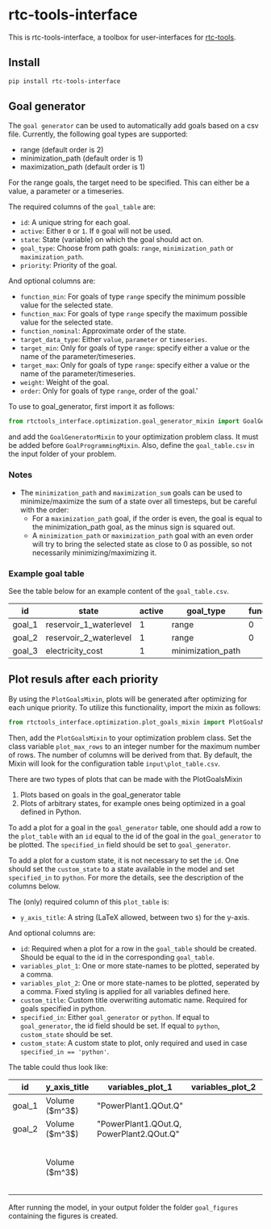 # rtc-tools-interface

This is rtc-tools-interface, a toolbox for user-interfaces for [rtc-tools](https://gitlab.com/deltares/rtc-tools).

## Install

```bash
pip install rtc-tools-interface
```

## Goal generator
The `goal generator` can be used to automatically add goals based on a csv file. Currently, the following goal types are supported:
- range (default order is 2)
- minimization_path (default order is 1)
- maximization_path (default order is 1)

For the range goals, the target need to be specified. This can either be a value, a parameter or a timeseries. 

The required columns of the `goal_table` are:

- `id`: A unique string for each goal.
- `active`: Either `0` or `1`. If `0` goal will not be used.
- `state`: State (variable) on which the goal should act on.
- `goal_type`: Choose from path goals: `range`,  `minimization_path` or `maximization_path`.
- `priority`: Priority of the goal.

And optional columns are:
- `function_min`: For goals of type `range` specify the minimum possible value for the selected state. 
- `function_max`: For goals of type `range` specify the maximum possible value for the selected state.
- `function_nominal`: Approximate order of the state.
- `target_data_type`: Either `value`, `parameter` or `timeseries`.
- `target_min`: Only for goals of type `range`: specify either a value or the name of the parameter/timeseries.
- `target_max`: Only for goals of type `range`: specify either a value or the name of the parameter/timeseries.
- `weight`: Weight of the goal.
- `order`: Only for goals of type `range`, order of the goal.'


To use to goal_generator, first import it as follows:

```python
from rtctools_interface.optimization.goal_generator_mixin import GoalGeneratorMixin
```

and add the `GoalGeneratorMixin` to your optimization problem class. It must be added before `GoalProgrammingMixin`. Also, define the `goal_table.csv` in the input folder of your problem.

### Notes
- The `minimization_path` and `maximization_sum` goals can be used to minimize/maximize the sum of a state over all timesteps, but be careful with the order:
    - For a `maximization_path` goal, if the order is even, the goal is equal to the minimization_path goal, as the minus sign is squared out.
    - A `minimization_path` or `maximization_path` goal with an even order will try to bring the selected state as close to 0 as possible, so not necessarily minimizing/maximizing it.

### Example goal table
See the table below for an example content of the `goal_table.csv`. 

| id     | state | active | goal_type    | function_min | function_max | function_nominal | target_data_type | target_min | target_max | priority | weight | order |
|--------|-------|--------|--------------|--------------|--------------|------------------|------------------|------------|------------|----------|--------|-------|
| goal_1 | reservoir_1_waterlevel     | 1      | range        | 0            | 15           | 10               | value            | 5.0        | 10.0       | 5       |        |       |
| goal_2 | reservoir_2_waterlevel     | 1      | range        | 0            | 15           | 10               | timeseries            | "target_series"        | "target_series"       | 10       |        |       |
| goal_3 | electricity_cost     | 1      | minimization_path |              |              |                  |                  |            |            | 20       |        |       |

## Plot resuls after each priority
By using the `PlotGoalsMixin`, plots will be generated after optimizing for each unique priority. To utilize this functionality, import the mixin as follows:
```python
from rtctools_interface.optimization.plot_goals_mixin import PlotGoalsMixin
```
Then, add the `PlotGoalsMixin` to your optimization problem class. Set the class variable `plot_max_rows` to an integer number for the maximum number of rows. The number of columns will be derived from that. 
By default, the Mixin will look for the configuration table `input\plot_table.csv`. 

There are two types of plots that can be made with the PlotGoalsMixin
1. Plots based on goals in the goal_generator table
2. Plots of arbitrary states, for example ones being optimized in a goal defined in Python.

To add a plot for a goal in the `goal_generator` table, one should add a row to the `plot_table` with an `id` equal to the id of the goal in the `goal_generator` to be plotted. The `specified_in` field should be set to `goal_generator`.

To add a plot for a custom state, it is not necessary to set the `id`. One should set the `custom_state` to a state available in the model and set `specified_in` to `python`. For more the details, see the description of the columns below.

The (only) required column of this `plot_table` is:
- `y_axis_title`: A string (LaTeX allowed, between two `$`) for the y-axis.

And optional columns are:
- `id`: Required when a plot for a row in the `goal_table` should be created. Should be equal to the id in the corresponding `goal_table`.
- `variables_plot_1`: One or more state-names to be plotted, seperated by a comma. 
- `variables_plot_2`: One or more state-names to be plotted, seperated by a comma. Fixed styling is applied for all variables defined here.
- `custom_title`: Custom title overwriting automatic name. Required for goals specified in python.
- `specified_in`: Either `goal_generator` or `python`. If equal to `goal_generator`, the id field should be set. If equal to `python`, `custom_state` should be set.
- `custom_state`: A custom state to plot, only required and used in case `specified_in == 'python'`.


The table could thus look like:


|    id   |  y_axis_title   | variables_plot_1 | variables_plot_2 | custom_state | custom_title | specified_in
|---------|-----------------|------------------|------------------|------------------|------------------|------------------|
| goal_1  | Volume (\$m^3\$)  |      "PowerPlant1.QOut.Q"            |                  | | | goal_generator
| goal_2  | Volume (\$m^3\$)  |      "PowerPlant1.QOut.Q, PowerPlant2.QOut.Q"            |   | |               | goal_generator
|  | Volume (\$m^3\$)  |                |                  | electricity_cost | "Goal for minimizing electricity cost, at priority 10" | python


After running the model, in your output folder the folder `goal_figures` containing the figures is created.
